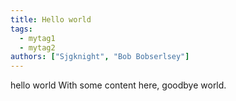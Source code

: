 ```yaml
---
title: Hello world
tags:
  - mytag1
  - mytag2
authors: ["Sjgknight", "Bob Bobserlsey"]
---
```

hello world
With some content here, goodbye world.

